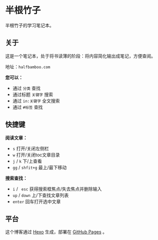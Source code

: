 # 半根竹子

半根竹子的学习笔记本。

## 关于

这是一个笔记本，处于将书读薄的阶段：将内容简化输出成笔记，方便查阅。

地址：` halfbamboo.com ` 

**您可以：**

-    通过 ` 分类 ` 查找 
-   通过标题  ` 关键字 ` 搜索
-   通过 ` in:关键字 ` 全文搜索
-   通过 ` #标签 `  查找

## 快捷键

**阅读文章：**

-    ` s `     打开/关闭左侧栏
-    ` w `    打开/关闭toc文章目录
-    ` j `  /  ` k `     下/上查看
-    ` gg `  /  ` shfit+g `    最上/最下移动

**搜索查找：**

-    ` i `  / `  esc `    获得搜索框焦点/失去焦点并删除输入
-    ` up `  /  ` down `    上/下查找文章列表
-    ` enter `     回车打开选中文章

## 平台

这个博客通过 [Hexo](https://hexo.io/) 生成，部署在 [GitHub Pages](https://pages.github.com/) 。

